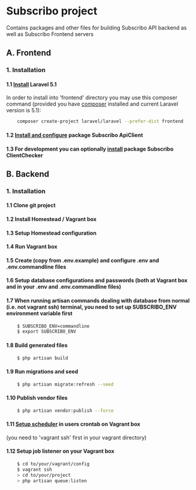 # Subscribo project

Contains packages and other files for building Subscribo API backend as well as Subscribo Frontend servers

## A. Frontend

### 1. Installation

#### 1.1 [Install](http://laravel.com/docs/5.1/installation) Laravel 5.1

In order to install into 'frontend' directory you may use this composer command
(provided you have [composer](http://getcomposer.org) installed and current Laravel version is 5.1):

```sh
    composer create-project laravel/laravel --prefer-dist frontend
```

#### 1.2 [Install and configure](/vendor/subscribo/apiclient/README.md) package Subscribo ApiClient

#### 1.3 For development you can optionally [install](/vendor/subscribo/clientchecker/README.md) package Subscribo ClientChecker

## B. Backend

### 1. Installation

#### 1.1 Clone git project

#### 1.2 Install Homestead / Vagrant box

#### 1.3 Setup Homestead configuration

#### 1.4 Run Vagrant box

#### 1.5 Create (copy from .env.example) and configure .env and .env.commandline files

#### 1.6 Setup database configurations and passwords (both at Vagrant box and in your .env and .env.commandline files)

#### 1.7 When running artisan commands dealing with database from normal (i.e. not vagrant ssh) terminal, you need to set up SUBSCRIBO_ENV environment variable first
```sh
    $ SUBSCRIBO_ENV=commandline
    $ export SUBSCRIBO_ENV
```

#### 1.8 Build generated files
```sh
    $ php artisan build
```

#### 1.9 Run migrations and seed
```sh
    $ php artisan migrate:refresh --seed
```

#### 1.10 Publish vendor files
```sh
    $ php artisan vendor:publish --force
```

#### 1.11 [Setup scheduler](http://laravel.com/docs/5.1/scheduling) in users crontab on Vagrant box
(you need to 'vagrant ssh' first in your vagrant directory)

#### 1.12 Setup job listener on your Vagrant box
```sh
    $ cd to/your/vagrant/config
    $ vagrant ssh
    > cd to/your/project
    > php artisan queue:listen
```

